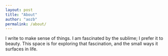 ```yaml
---
layout: post
title: "About"
author: "aozb"
permalink: /about/
---
```


I write to make sense of things.
I am fascinated by the sublime; I prefer it to beauty.
This space is for exploring that fascination, and the small ways it surfaces in life.
